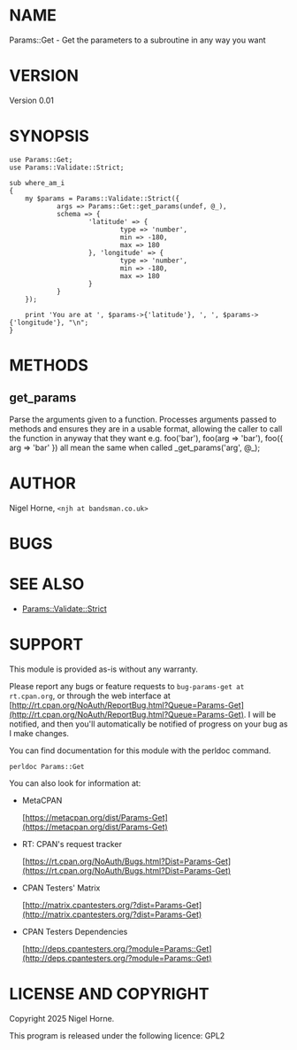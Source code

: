# NAME

Params::Get - Get the parameters to a subroutine in any way you want

# VERSION

Version 0.01

# SYNOPSIS

    use Params::Get;
    use Params::Validate::Strict;

    sub where_am_i
    {
        my $params = Params::Validate::Strict({
                args => Params::Get::get_params(undef, @_),
                schema => {
                        'latitude' => {
                                type => 'number',
                                min => -180,
                                max => 180
                        }, 'longitude' => {
                                type => 'number',
                                min => -180,
                                max => 180
                        }
                }
        });

        print 'You are at ', $params->{'latitude'}, ', ', $params->{'longitude'}, "\n";
    }

# METHODS

## get\_params

Parse the arguments given to a function.
Processes arguments passed to methods and ensures they are in a usable format,
allowing the caller to call the function in anyway that they want
e.g. foo('bar'), foo(arg => 'bar'), foo({ arg => 'bar' }) all mean the same
when called \_get\_params('arg', @\_);

# AUTHOR

Nigel Horne, `<njh at bandsman.co.uk>`

# BUGS

# SEE ALSO

- [Params::Validate::Strict](https://metacpan.org/pod/Params%3A%3AValidate%3A%3AStrict)

# SUPPORT

This module is provided as-is without any warranty.

Please report any bugs or feature requests to `bug-params-get at rt.cpan.org`,
or through the web interface at
[http://rt.cpan.org/NoAuth/ReportBug.html?Queue=Params-Get](http://rt.cpan.org/NoAuth/ReportBug.html?Queue=Params-Get).
I will be notified, and then you'll
automatically be notified of progress on your bug as I make changes.

You can find documentation for this module with the perldoc command.

    perldoc Params::Get

You can also look for information at:

- MetaCPAN

    [https://metacpan.org/dist/Params-Get](https://metacpan.org/dist/Params-Get)

- RT: CPAN's request tracker

    [https://rt.cpan.org/NoAuth/Bugs.html?Dist=Params-Get](https://rt.cpan.org/NoAuth/Bugs.html?Dist=Params-Get)

- CPAN Testers' Matrix

    [http://matrix.cpantesters.org/?dist=Params-Get](http://matrix.cpantesters.org/?dist=Params-Get)

- CPAN Testers Dependencies

    [http://deps.cpantesters.org/?module=Params::Get](http://deps.cpantesters.org/?module=Params::Get)

# LICENSE AND COPYRIGHT

Copyright 2025 Nigel Horne.

This program is released under the following licence: GPL2
